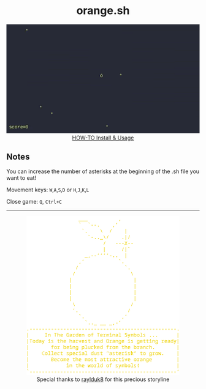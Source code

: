 <div align = center>
<h1>orange.sh</h1>
<img src="orange.gif">
<br>
<a href="https://github.com/everydayikillmylinux/orange-sh/wiki/Installation-&-Usage-Guide-Wiki">HOW-TO Install & Usage</a>
</div>

## Notes

You can increase the number of asterisks at the beginning of the .sh file you want to eat!

Movement keys: `W`,`A`,`S`,`D` or `H`,`J`,`K`,`L`

Close game: `Q`, `Ctrl+C`

---

<div align = center>
<img src="ascii_art.png">
<br>
Special thanks to <a href="https://github.com/raylduk8">raylduk8</a> for this precious storyline

</div>
